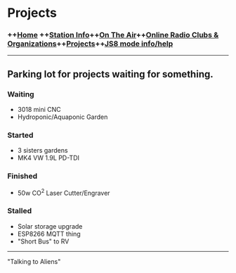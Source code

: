 # Projects
### ++[Home](index.md) ++[Station Info](station.md)++[On The Air](ontheair.md)++[Online Radio Clubs & Organizations](clubs.md)++[Projects](projects.md)++[JS8 mode info/help](js8help.md)
---
Parking lot for projects waiting for something. 
---

  ### Waiting
  - 3018 mini CNC
  - Hydroponic/Aquaponic Garden

 ### Started  
 - 3 sisters gardens
 - MK4 VW 1.9L PD-TDI

 ### Finished
  - 50w CO<sup>2</sup> Laser Cutter/Engraver 

 ### Stalled
 - Solar storage upgrade
 - ESP8266 MQTT thing
- "Short Bus" to RV
---
  "Talking to Aliens" 
<!--stackedit_data:
eyJoaXN0b3J5IjpbMTE3NTI4NDc2NSw4MzI0ODgxMDgsMTMwMT
MxNjcyMiw1NTAzMDMyOTQsMTQyODg3MjQ0MSw4NjQwMjcyNTNd
fQ==
-->